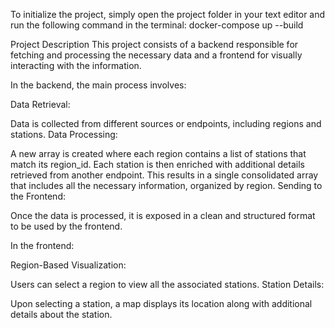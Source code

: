 To initialize the project, simply open the project folder in your text editor and run the following command in the terminal:
docker-compose up --build

Project Description
This project consists of a backend responsible for fetching and processing the necessary data and a frontend for visually interacting with the information.

In the backend, the main process involves:

Data Retrieval:

Data is collected from different sources or endpoints, including regions and stations.
Data Processing:

A new array is created where each region contains a list of stations that match its region_id.
Each station is then enriched with additional details retrieved from another endpoint.
This results in a single consolidated array that includes all the necessary information, organized by region.
Sending to the Frontend:

Once the data is processed, it is exposed in a clean and structured format to be used by the frontend.

In the frontend:

Region-Based Visualization:

Users can select a region to view all the associated stations.
Station Details:

Upon selecting a station, a map displays its location along with additional details about the station.

